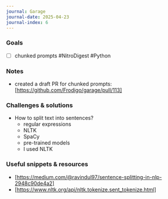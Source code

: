 ```yaml
---
journal: Garage
journal-date: 2025-04-23
journal-index: 6
---
```

### Goals

- [ ] chunked prompts #NitroDigest #Python

### Notes

- created a draft PR for chunked prompts: [https://github.com/Frodigo/garage/pull/113]

### Challenges & solutions

- How to split text into sentences?
	- regular expressions
	- NLTK
	- SpaCy
	- pre-trained models
	- I used NLTK

### Useful snippets & resources

- [https://medium.com/@ravindul97/sentence-splitting-in-nlp-2948c90de4a2]
- [https://www.nltk.org/api/nltk.tokenize.sent_tokenize.html]
